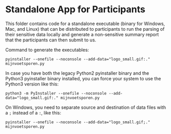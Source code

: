 # Standalone App for Participants

This folder contains code for a standalone executable (binary for Windows, Mac, and Linux) that can be distributed to participants to run the parsing of their sensitive data locally and generate a non-sensitive summary report that the participants can then submit to us.


Command to generate the executables:

`pyinstaller --onefile --noconsole --add-data="logo_small.gif:." mijnvoetsporen.py`

In case you have both the legacy Python2 pyinstaller binary and the Python3 pyinstaller binary installed, you can force your system to use the Python3 version like this:

`python3 -m PyInstaller --onefile --noconsole --add-data="logo_small.gif:." mijnvoetsporen.py`

On Windows, you need to separate source and destination of data files with a `;` instead of a `:`, like this:

`pyinstaller --onefile --noconsole --add-data="logo_small.gif;." mijnvoetsporen.py`
